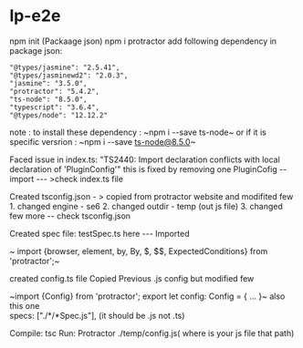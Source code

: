 # lp-e2e
npm init (Packaage json)
npm i protractor
add following dependency in package json:

    "@types/jasmine": "2.5.41",
    "@types/jasminewd2": "2.0.3",
    "jasmine": "3.5.0",
    "protractor": "5.4.2",
    "ts-node": "8.5.0",
    "typescript": "3.6.4",
    "@types/node": "12.12.2"
    
   note : to install these dependency : ~npm i --save ts-node~ or
   if it is specific versrion : ~npm i --save ts-node@8.5.0~
   
  Faced issue in index.ts:
  "TS2440: Import declaration conflicts with local declaration of 'PluginConfig'"
  this is fixed by removing one PluginCofig -- import --- >check index.ts file
  
  Created tsconfig.json - > copied from protractor website and modifited few
    1. changed engine - se6
    2. changed outdir - temp (out js file)
    3. changed few more -- check tsconfig.json
    
  Created spec file:
  testSpec.ts
  here --- Imported
  
 ~ import {browser, element, by, By, $, $$, ExpectedConditions} from 'protractor';~
  
  created config.ts file
  Copied Previous .js config but modified few  
  
  ~import {Config} from 'protractor';
  export let config: Config = {
  ...
  }~ also this one   
   specs: ["./*/*Spec.js"], (it should be .js not .ts)
   
   Compile:
   tsc
   Run:
   Protractor ./temp/config.js( where is your js file that path)
